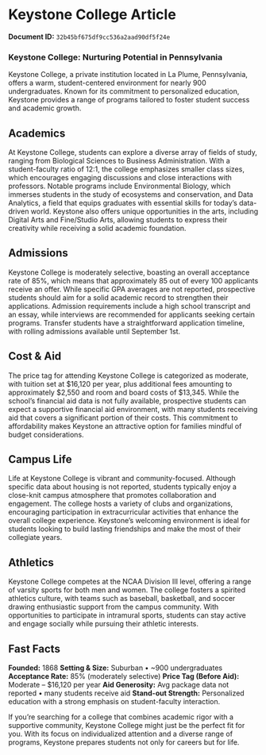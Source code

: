 # Keystone College Article

**Document ID:** `32b45bf675df9cc536a2aad90df5f24e`

### Keystone College: Nurturing Potential in Pennsylvania

Keystone College, a private institution located in La Plume, Pennsylvania, offers a warm, student-centered environment for nearly 900 undergraduates. Known for its commitment to personalized education, Keystone provides a range of programs tailored to foster student success and academic growth.

## Academics

At Keystone College, students can explore a diverse array of fields of study, ranging from Biological Sciences to Business Administration. With a student-faculty ratio of 12:1, the college emphasizes smaller class sizes, which encourages engaging discussions and close interactions with professors. Notable programs include Environmental Biology, which immerses students in the study of ecosystems and conservation, and Data Analytics, a field that equips graduates with essential skills for today’s data-driven world. Keystone also offers unique opportunities in the arts, including Digital Arts and Fine/Studio Arts, allowing students to express their creativity while receiving a solid academic foundation.

## Admissions

Keystone College is moderately selective, boasting an overall acceptance rate of 85%, which means that approximately 85 out of every 100 applicants receive an offer. While specific GPA averages are not reported, prospective students should aim for a solid academic record to strengthen their applications. Admission requirements include a high school transcript and an essay, while interviews are recommended for applicants seeking certain programs. Transfer students have a straightforward application timeline, with rolling admissions available until September 1st.

## Cost & Aid

The price tag for attending Keystone College is categorized as moderate, with tuition set at $16,120 per year, plus additional fees amounting to approximately $2,550 and room and board costs of $13,345. While the school’s financial aid data is not fully available, prospective students can expect a supportive financial aid environment, with many students receiving aid that covers a significant portion of their costs. This commitment to affordability makes Keystone an attractive option for families mindful of budget considerations.

## Campus Life

Life at Keystone College is vibrant and community-focused. Although specific data about housing is not reported, students typically enjoy a close-knit campus atmosphere that promotes collaboration and engagement. The college hosts a variety of clubs and organizations, encouraging participation in extracurricular activities that enhance the overall college experience. Keystone’s welcoming environment is ideal for students looking to build lasting friendships and make the most of their collegiate years.

## Athletics

Keystone College competes at the NCAA Division III level, offering a range of varsity sports for both men and women. The college fosters a spirited athletics culture, with teams such as baseball, basketball, and soccer drawing enthusiastic support from the campus community. With opportunities to participate in intramural sports, students can stay active and engage socially while pursuing their athletic interests.

## Fast Facts
**Founded:** 1868
**Setting & Size:** Suburban • ~900 undergraduates
**Acceptance Rate:** 85% (moderately selective)
**Price Tag (Before Aid):** Moderate – $16,120 per year
**Aid Generosity:** Avg package data not reported • many students receive aid
**Stand-out Strength:** Personalized education with a strong emphasis on student-faculty interaction.

If you’re searching for a college that combines academic rigor with a supportive community, Keystone College might just be the perfect fit for you. With its focus on individualized attention and a diverse range of programs, Keystone prepares students not only for careers but for life.
